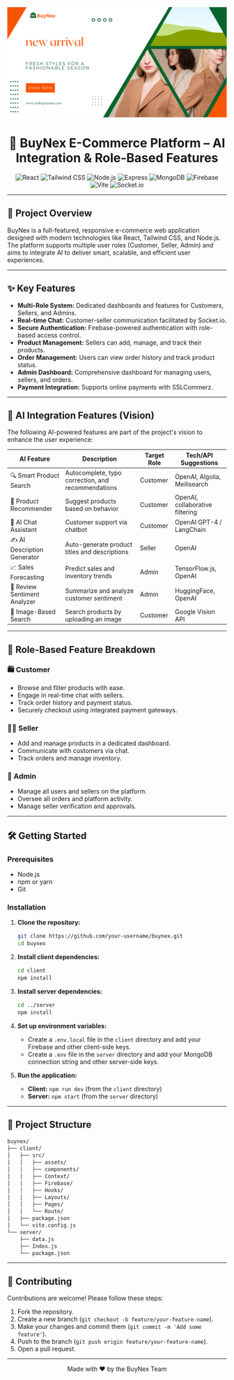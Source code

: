 <div align="center">
  <img src="./client/src/assets/Banner/banner-2.png" alt="BuyNex Banner" width="800"/>
</div>

<h1 align="center">🛒 BuyNex E-Commerce Platform – AI Integration & Role-Based Features</h1>

<div align="center">
  <img src="https://img.shields.io/badge/React-61DAFB?style=for-the-badge&logo=react&logoColor=white" alt="React"/>
  <img src="https://img.shields.io/badge/Tailwind_CSS-38B2AC?style=for-the-badge&logo=tailwind-css&logoColor=white" alt="Tailwind CSS"/>
  <img src="https://img.shields.io/badge/Node.js-339933?style=for-the-badge&logo=node.js&logoColor=white" alt="Node.js"/>
  <img src="https://img.shields.io/badge/Express-000000?style=for-the-badge&logo=express&logoColor=white" alt="Express"/>
  <img src="https://img.shields.io/badge/MongoDB-47A248?style=for-the-badge&logo=mongodb&logoColor=white" alt="MongoDB"/>
  <img src="https://img.shields.io/badge/Firebase-FFCA28?style=for-the-badge&logo=firebase&logoColor=black" alt="Firebase"/>
  <img src="https://img.shields.io/badge/Vite-646CFF?style=for-the-badge&logo=vite&logoColor=white" alt="Vite"/>
  <img src="https://img.shields.io/badge/Socket.io-010101?style=for-the-badge&logo=socket.io&logoColor=white" alt="Socket.io"/>
</div>

---

## 🚀 Project Overview

BuyNex is a full-featured, responsive e-commerce web application designed with modern technologies like React, Tailwind CSS, and Node.js. The platform supports multiple user roles (Customer, Seller, Admin) and aims to integrate AI to deliver smart, scalable, and efficient user experiences.

---

## ✨ Key Features

- **Multi-Role System:** Dedicated dashboards and features for Customers, Sellers, and Admins.
- **Real-time Chat:** Customer-seller communication facilitated by Socket.io.
- **Secure Authentication:** Firebase-powered authentication with role-based access control.
- **Product Management:** Sellers can add, manage, and track their products.
- **Order Management:** Users can view order history and track product status.
- **Admin Dashboard:** Comprehensive dashboard for managing users, sellers, and orders.
- **Payment Integration:** Supports online payments with SSLCommerz.

---

## 🤖 AI Integration Features (Vision)

The following AI-powered features are part of the project's vision to enhance the user experience:

| AI Feature                  | Description                                  | Target Role | Tech/API Suggestions          |
| --------------------------- | -------------------------------------------- | ----------- | ----------------------------- |
| 🔍 Smart Product Search     | Autocomplete, typo correction, and recommendations | Customer    | OpenAI, Algolia, Meilisearch  |
| 🧠 Product Recommender      | Suggest products based on behavior           | Customer    | OpenAI, collaborative filtering |
| 🤖 AI Chat Assistant        | Customer support via chatbot                 | Customer    | OpenAI GPT-4 / LangChain      |
| ✍️ AI Description Generator | Auto-generate product titles and descriptions | Seller      | OpenAI                        |
| 📈 Sales Forecasting        | Predict sales and inventory trends           | Admin       | TensorFlow.js, OpenAI         |
| 💬 Review Sentiment Analyzer| Summarize and analyze customer sentiment     | Admin       | HuggingFace, OpenAI           |
| 📸 Image-Based Search      | Search products by uploading an image        | Customer    | Google Vision API             |

---

## 🔐 Role-Based Feature Breakdown

### 🛍️ Customer

- Browse and filter products with ease.
- Engage in real-time chat with sellers.
- Track order history and payment status.
- Securely checkout using integrated payment gateways.

### 🧑‍💼 Seller

- Add and manage products in a dedicated dashboard.
- Communicate with customers via chat.
- Track orders and manage inventory.

### 👑 Admin

- Manage all users and sellers on the platform.
- Oversee all orders and platform activity.
- Manage seller verification and approvals.

---

## 🛠️ Getting Started

### Prerequisites

- Node.js
- npm or yarn
- Git

### Installation

1. **Clone the repository:**
   ```bash
   git clone https://github.com/your-username/buynex.git
   cd buynex
   ```

2. **Install client dependencies:**
   ```bash
   cd client
   npm install
   ```

3. **Install server dependencies:**
   ```bash
   cd ../server
   npm install
   ```

4. **Set up environment variables:**
   - Create a `.env.local` file in the `client` directory and add your Firebase and other client-side keys.
   - Create a `.env` file in the `server` directory and add your MongoDB connection string and other server-side keys.

5. **Run the application:**
   - **Client:** `npm run dev` (from the `client` directory)
   - **Server:** `npm start` (from the `server` directory)

---

## 📂 Project Structure

```
buynex/
├── client/
│   ├── src/
│   │   ├── assets/
│   │   ├── components/
│   │   ├── Context/
│   │   ├── Firebase/
│   │   ├── Hooks/
│   │   ├── Layouts/
│   │   ├── Pages/
│   │   └── Route/
│   ├── package.json
│   └── vite.config.js
└── server/
    ├── data.js
    ├── Index.js
    └── package.json
```

---

## 🤝 Contributing

Contributions are welcome! Please follow these steps:

1. Fork the repository.
2. Create a new branch (`git checkout -b feature/your-feature-name`).
3. Make your changes and commit them (`git commit -m 'Add some feature'`).
4. Push to the branch (`git push origin feature/your-feature-name`).
5. Open a pull request.

---

<div align="center">
  <p>Made with ❤️ by the BuyNex Team</p>
</div>
